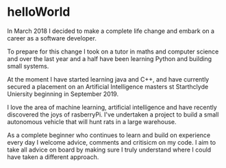 # helloWorld

In March 2018 I decided to make a complete life change and embark on 
a career as a software developer. 

To prepare for this change I took on a tutor in maths and computer science and 
over the last year and a half have been learning Python and building small systems. 

At the moment I have started learning java and C++, and have currently secured
a placement on an Artificial Intelligence masters st Starthclyde Uniersity 
beginning in September 2019. 

I love the area of machine learning, artificial intelligence and have recently
discovered the joys of rasberryPi. I've undertaken a project to build a small 
autonomous vehicle that will hunt rats in a large warehouse. 

As a complete beginner who continues to learn and build on experience every day
I welcome advice, comments and critisicm on my code. I aim to take all advice on board
by making sure I truly understand where I could have taken a different approach. 
